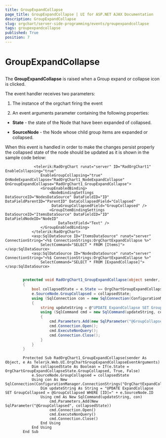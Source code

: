 ```yaml
---
title: GroupExpandCollapse
page_title: GroupExpandCollapse | UI for ASP.NET AJAX Documentation
description: GroupExpandCollapse
slug: orgchart/server-side-programming/events/groupexpandcollapse
tags: groupexpandcollapse
published: True
position: 7
---
```


# GroupExpandCollapse



## 

The __GroupExpandCollapse__ is raised when a Group expand or collapse icon is clicked.

The event handler receives two parameters:

1. The instance of the orgchart firing the event

2. An event arguments parameter containing the following properties:

* __State__ - the state of the Node that have been expanded of collapsed.

* __SourceNode__ - the Node whose child group items are expanded or collapsed.

When this event is handled in order to make the changes persist properly the collapsed state of the node should be updated as it is shown in the sample code below:

````ASPNET
			 <telerik:RadOrgChart runat="server" ID="RadOrgChart1" EnableCollapsing="true" 
	            EnableGroupCollapsing="true"  OnNodeExpandCollapse="RadOrgChart1_NodeExpandCollapse" OnGroupExpandCollapse="RadOrgChart1_GroupExpandCollapse">
	            <GroupEnabledBinding>
	                <NodeBindingSettings DataSourceID="NodesDataSource" DataFieldID="ID" DataFieldParentID="ParentID" DataCollapsedField="Collapsed"
	                 DataGroupCollapsedField="GroupCollapsed" />
	                <GroupItemBindingSettings DataSourceID="ItemsDataSource" DataFieldID="ID" DataFieldNodeID="NodeID"
	                    DataTextField="Text" />
	            </GroupEnabledBinding>
	        </telerik:RadOrgChart>
	        <asp:SqlDataSource ID="ItemsDataSource" runat="server" ConnectionString="<%$ ConnectionStrings:OrgChartExpandCollapse %>"
	            SelectCommand="SELECT * FROM [Items]"></asp:SqlDataSource>
	        <asp:SqlDataSource ID="NodesDataSource" runat="server" ConnectionString="<%$ ConnectionStrings:OrgChartExpandCollapse %>"
	            SelectCommand="SELECT * FROM [ExpandCollapse]"></asp:SqlDataSource>
````





````C#
	
	    protected void RadOrgChart1_GroupExpandCollapse(object sender, OrgChartGroupExpandCollapseEventArguments e)
	    {
	        bool collapsedState = e.State == OrgChartGroupExpandCollapseState.GroupCollapsed ? true : false;
	        e.SourceNode.GroupCollapsed = collapsedState;
	        using (SqlConnection con = new SqlConnection(ConfigurationManager.ConnectionStrings["OrgChartExpandCollapse"].ConnectionString))
	        {
	            string updateString = @"UPDATE ExpandCollapse SET GroupCollapsed = @GroupCollapsed WHERE [ID]=" + e.SourceNode.ID;
	            using (SqlCommand cmd = new SqlCommand(updateString, con))
	            {
	                cmd.Parameters.Add(new SqlParameter("@GroupCollapsed", collapsedState));
	                cmd.Connection.Open();
	                cmd.ExecuteNonQuery();
	                cmd.Connection.Close();
	            }
	        }
	    }
````
````VB.NET
	    Protected Sub RadOrgChart1_GroupExpandCollapse(sender As Object, e As Telerik.Web.UI.OrgChartGroupExpandCollapseEventArguments)
	        Dim collapsedState As Boolean = If(e.State = OrgChartGroupExpandCollapseState.GroupCollapsed, True, False)
	        e.SourceNode.GroupCollapsed = collapsedState
	        Using con As New SqlConnection(ConfigurationManager.ConnectionStrings("OrgChartExpandCollapse").ConnectionString)
	            Dim updateString As String = "UPDATE ExpandCollapse SET GroupCollapsed = @GroupCollapsed WHERE [ID]=" + e.SourceNode.ID
	            Using cmd As New SqlCommand(updateString, con)
	                cmd.Parameters.Add(New SqlParameter("@GroupCollapsed", collapsedState))
	                cmd.Connection.Open()
	                cmd.ExecuteNonQuery()
	                cmd.Connection.Close()
	            End Using
	        End Using
	    End Sub
````

